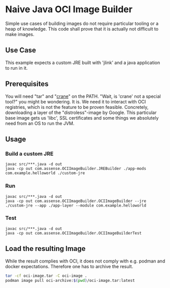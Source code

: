 # Naive Java OCI Image Builder
Simple use cases of building images do not require particular tooling or a heap of knowledge. This code shall prove that it is actually not difficult to make images.

## Use Case
This example expects a custom JRE built with 'jlink' and a java application to run in it.

## Prerequisites
You will need "tar" and "[crane](https://github.com/google/go-containerregistry/blob/main/cmd/crane/README.md)" on the PATH. "Wait, is 'crane' not a special tool?" you might be wondering. It is. We need it to interact with OCI registries, which is not the feature to be proven feasible. Concretely, downloading a layer of the "distroless"-image by Google. This particular base image gets us 'libc', SSL certificates and some things we absolutely need from an OS to run the JVM.

## Usage
### Build a custom JRE
```fish
javac src/***.java -d out
java -cp out com.assense.OCIImageBuilder.JREBuilder ./app-mods com.example.helloworld ./custom-jre
```
### Run
```fish
javac src/***.java -d out
java -cp out com.assense.OCIImageBuilder.OCIImageBuilder --jre ./custom-jre --app ./app-layer --module com.example.helloworld
```
### Test
```fish
javac src/***.java -d out
java -cp out com.assense.OCIImageBuilder.OCIImageBuilderTest
```

## Load the resulting Image
While the result complies with OCI, it does not comply with e.g. podman and docker expectations. Therefore one has to archive the result.

```bash
tar -cf oci-image.tar -C oci-image .
podman image pull oci-archive:$(pwd)/oci-image.tar:latest
```
